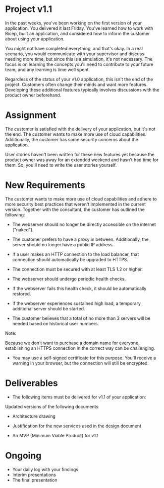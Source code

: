 # Project v1.1

In the past weeks, you've been working on the first version of your application. You delivered it last Friday. You've learned how to work with Bicep, built an application, and considered how to inform the customer about using your application.

You might not have completed everything, and that's okay. In a real scenario, you would communicate with your supervisor and discuss needing more time, but since this is a simulation, it's not necessary. The focus is on learning the concepts you'll need to contribute to your future team, and any learning is time well spent.

Regardless of the status of your v1.0 application, this isn't the end of the project. Customers often change their minds and want more features. Developing these additional features typically involves discussions with the product owner beforehand.

# Assignment

The customer is satisfied with the delivery of your application, but it's not the end. The customer wants to make more use of cloud capabilities. Additionally, the customer has some security concerns about the application.

User stories haven't been written for these new features yet because the product owner was away for an extended weekend and hasn't had time for them. So, you'll need to write the user stories yourself.

# New Requirements

The customer wants to make more use of cloud capabilities and adhere to more security best practices that weren't implemented in the current version. Together with the consultant, the customer has outlined the following:

- The webserver should no longer be directly accessible on the internet ("naked"). 

- The customer prefers to have a proxy in between. Additionally, the server should no longer have a public IP address.

- If a user makes an HTTP connection to the load balancer, that connection should automatically be upgraded to HTTPS.

- The connection must be secured with at least TLS 1.2 or higher.

- The webserver should undergo periodic health checks.
- If the webserver fails this health check, it should be automatically restored.

- If the webserver experiences sustained high load, a temporary additional server should be started.

- The customer believes that a total of no more than 3 servers will be needed based on historical user numbers.

Note:

Because we don't want to purchase a domain name for everyone, establishing an HTTPS connection in the correct way can be challenging. 

- You may use a self-signed certificate for this purpose. You'll receive a warning in your browser, but the connection will still be encrypted.

# Deliverables

- The following items must be delivered for v1.1 of your application:

Updated versions of the following documents:

- Architecture drawing

- Justification for the new services used in the design document

- An MVP (Minimum Viable Product) for v1.1

# Ongoing

- Your daily log with your findings
- Interim presentations
- The final presentation



